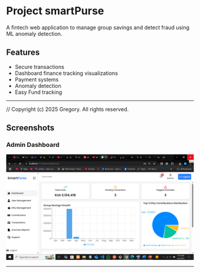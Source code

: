 # Project smartPurse

A fintech web application to manage group savings and detect fraud using ML anomaly detection.

## Features
- Secure transactions
- Dashboard finance tracking visualizations
- Payment systems
- Anomaly detection
- Easy Fund tracking
********************
// Copyright (c) 2025 Gregory. All rights reserved.

## Screenshots

### Admin Dashboard
![Dashboard Screenshot](https://github.com/101withgregory/smartPurse/blob/main/screenshots/Screenshot%20(136).png)


---
